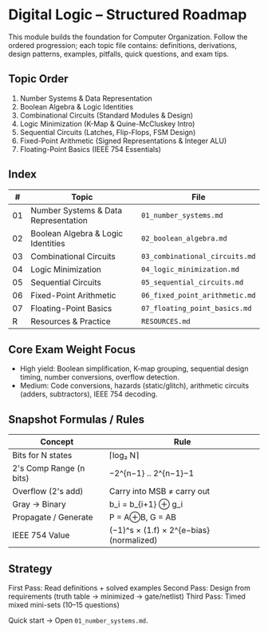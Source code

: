 # Digital Logic – Structured Roadmap

This module builds the foundation for Computer Organization. Follow the ordered progression; each topic file contains: definitions, derivations, design patterns, examples, pitfalls, quick questions, and exam tips.

## Topic Order
1. Number Systems & Data Representation
2. Boolean Algebra & Logic Identities
3. Combinational Circuits (Standard Modules & Design)
4. Logic Minimization (K-Map & Quine-McCluskey Intro)
5. Sequential Circuits (Latches, Flip-Flops, FSM Design)
6. Fixed-Point Arithmetic (Signed Representations & Integer ALU)
7. Floating-Point Basics (IEEE 754 Essentials)

## Index
| # | Topic | File |
|---|-------|------|
|01| Number Systems & Data Representation | `01_number_systems.md` |
|02| Boolean Algebra & Logic Identities | `02_boolean_algebra.md` |
|03| Combinational Circuits | `03_combinational_circuits.md` |
|04| Logic Minimization | `04_logic_minimization.md` |
|05| Sequential Circuits | `05_sequential_circuits.md` |
|06| Fixed-Point Arithmetic | `06_fixed_point_arithmetic.md` |
|07| Floating-Point Basics | `07_floating_point_basics.md` |
|R | Resources & Practice | `RESOURCES.md` |

## Core Exam Weight Focus
- High yield: Boolean simplification, K-map grouping, sequential design timing, number conversions, overflow detection.
- Medium: Code conversions, hazards (static/glitch), arithmetic circuits (adders, subtractors), IEEE 754 decoding.

## Snapshot Formulas / Rules
| Concept | Rule |
|---------|------|
| Bits for N states | ⌈log₂ N⌉ |
| 2's Comp Range (n bits) | −2^{n−1} .. 2^{n−1}−1 |
| Overflow (2's add) | Carry into MSB ≠ carry out |
| Gray -> Binary | b_i = b_{i+1} ⊕ g_i |
| Propagate / Generate | P = A⊕B, G = AB |
| IEEE 754 Value | (−1)^s × (1.f) × 2^{e−bias} (normalized) |

## Strategy
First Pass: Read definitions + solved examples
Second Pass: Design from requirements (truth table → minimized → gate/netlist)
Third Pass: Timed mixed mini-sets (10–15 questions)

Quick start → Open `01_number_systems.md`.
